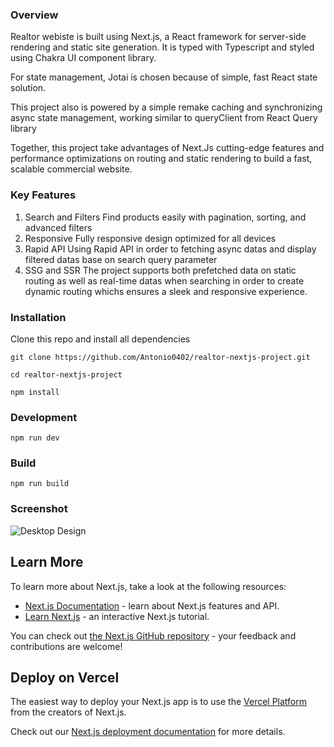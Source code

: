 ### Overview

Realtor webiste is built using Next.js, a React framework for server-side rendering and static site generation. It is typed with Typescript and styled using Chakra UI component library.

For state management, Jotai is chosen because of simple, fast React state solution.

This project also is powered by a simple remake caching and synchronizing async state management, working similar to queryClient from React Query library

Together, this project take advantages of Next.Js cutting-edge features and performance optimizations on routing and static rendering to build a fast, scalable commercial website.

### Key Features

1. Search and Filters
   Find products easily with pagination, sorting, and advanced filters
2. Responsive
   Fully responsive design optimized for all devices
3. Rapid API
   Using Rapid API in order to fetching async datas and display filtered datas base on search query parameter
4. SSG and SSR
   The project supports both prefetched data on static routing as well as real-time datas when searching in order to create dynamic routing whichs ensures a sleek and responsive experience.

### Installation

Clone this repo and install all dependencies

```
git clone https://github.com/Antonio0402/realtor-nextjs-project.git

cd realtor-nextjs-project

npm install
```

### Development

```
npm run dev
```

### Build

```
npm run build
```

### Screenshot

![Desktop Design](./screenshots/desktop-design.png)

## Learn More

To learn more about Next.js, take a look at the following resources:

- [Next.js Documentation](https://nextjs.org/docs) - learn about Next.js features and API.
- [Learn Next.js](https://nextjs.org/learn) - an interactive Next.js tutorial.

You can check out [the Next.js GitHub repository](https://github.com/vercel/next.js/) - your feedback and contributions are welcome!

## Deploy on Vercel

The easiest way to deploy your Next.js app is to use the [Vercel Platform](https://vercel.com/new?utm_medium=default-template&filter=next.js&utm_source=create-next-app&utm_campaign=create-next-app-readme) from the creators of Next.js.

Check out our [Next.js deployment documentation](https://nextjs.org/docs/deployment) for more details.
